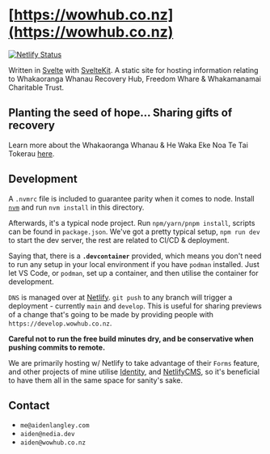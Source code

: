 # [https://wowhub.co.nz](https://wowhub.co.nz)

[![Netlify Status](https://api.netlify.com/api/v1/badges/03a7a633-299a-4f48-bc4e-eb931a035e4f/deploy-status)](https://app.netlify.com/sites/wowhub/deploys)

Written in [Svelte](https://svelte.dev/) with [SvelteKit](https://kit.svelte.dev/).
A static site for hosting information relating to Whakaoranga Whanau Recovery
Hub, Freedom Whare & Whakamanamai Charitable Trust.

## Planting the seed of hope... Sharing gifts of recovery

Learn more about the Whakaoranga Whanau & He Waka Eke Noa Te Tai Tokerau
[here](https://wowhub.co.nz).

## Development

A `.nvmrc` file is included to guarantee parity when it comes to node. Install
[`nvm`](https://github.com/nvm-sh/nvm) and run `nvm install` in this directory.

Afterwards, it's a typical node project. Run `npm/yarn/pnpm install`, scripts
can be found in `package.json`. We've got a pretty typical setup, `npm run dev`
to start the dev server, the rest are related to CI/CD & deployment.

Saying that, there is a **`.devcontainer`** provided, which means you don't need
to run any setup in your local environment if you have `podman` installed. Just
let VS Code, or `podman`, set up a container, and then utilise the container for
development.

`DNS` is managed over at [Netlify](https://app.netlify.com/sites/wowhub/overview).
`git push` to any branch will trigger a deployment - currently `main` and
`develop`. This is useful for sharing previews of a change that's going to be
made by providing people with `https://develop.wowhub.co.nz`.

**Careful not to run the free build minutes dry, and be conservative when pushing
commits to remote.**

We are primarily hosting w/ Netlify to take advantage of their `Forms` feature,
and other projects of mine utilise [Identity](https://docs.netlify.com/visitor-access/identity/),
and [NetlifyCMS](https://www.netlifycms.org/), so it's beneficial to have them
all in the same space for sanity's sake.

## Contact

 - `me@aidenlangley.com`
 - `aiden@nedia.dev`
 - `aiden@wowhub.co.nz`
